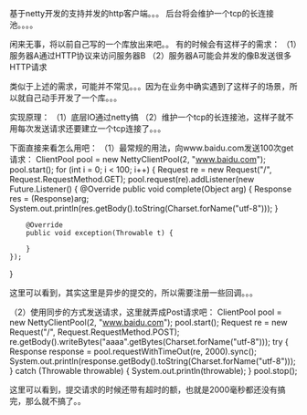 基于netty开发的支持并发的http客户端。。。
后台将会维护一个tcp的长连接池。。。。


闲来无事，将以前自己写的一个库放出来吧。。
有的时候会有这样子的需求：
（1）服务器A通过HTTP协议来访问服务器B
（2）服务器A可能会并发的像B发送很多HTTP请求

类似于上述的需求，可能并不常见。。。因为在业务中确实遇到了这样子的场景，所以就自己动手开发了一个库。。。

实现原理：
（1）底层IO通过netty搞
（2）维护一个tcp的长连接池，这样子就不用每次发送请求还要建立一个tcp连接了。。。

下面直接来看怎么用吧：
（1）最常规的用法，向www.baidu.com发送100次get请求：
ClientPool pool = new NettyClientPool(2, "www.baidu.com");
pool.start();
for (int i = 0; i < 100; i++) {
    Request re = new Request("/", Request.RequestMethod.GET);
    pool.request(re).addListener(new Future.Listener() {
        @Override
        public void complete(Object arg) {
            Response res = (Response)arg;
            System.out.println(res.getBody().toString(Charset.forName("utf-8")));
        }

        @Override
        public void exception(Throwable t) {

        }
    });
}

这里可以看到，其实这里是异步的提交的，所以需要注册一些回调。。。

（2）使用同步的方式发送请求，这里就弄成Post请求吧：
        ClientPool pool = new NettyClientPool(2, "www.baidu.com");
        pool.start();
        Request re = new Request("/", Request.RequestMethod.POST);
        re.getBody().writeBytes("aaaa".getBytes(Charset.forName("utf-8")));
        try {
            Response response = pool.requestWithTimeOut(re, 2000).sync();
            System.out.println(response.getBody().toString(Charset.forName("utf-8")));
        } catch (Throwable throwable) {
            System.out.println(throwable);
        }
        pool.stop();

这里可以看到，提交请求的时候还带有超时的额，也就是2000毫秒都还没有搞完，那么就不搞了。。

